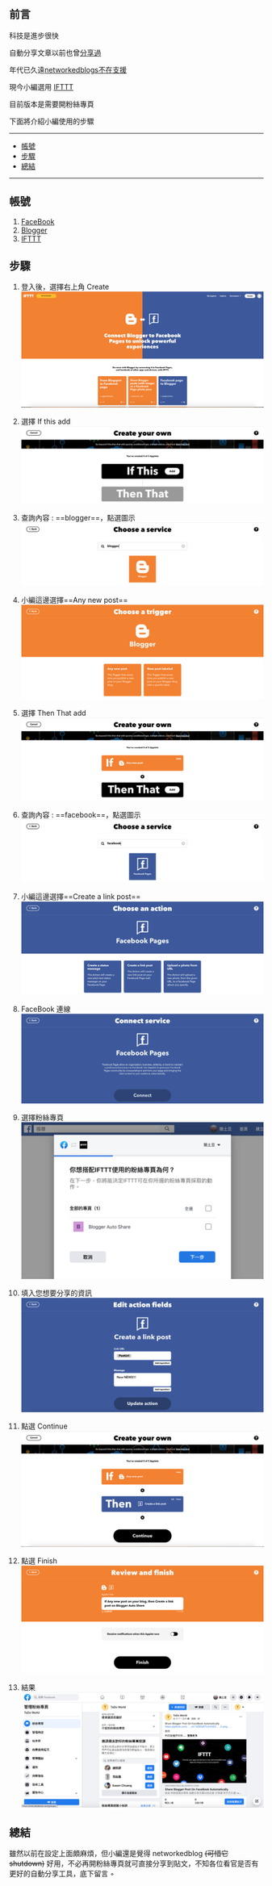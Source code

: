 
<div  class="mdtable"></div>

<img  src="https://github.com/JianTodo/BloggerUsage/blob/master/0008.%E8%87%AA%E5%8B%95%E5%88%86%E4%BA%ABBlog/1.png?raw=true"  style="display: none; width: 0px;"  />

  
  

## 前言

科技是進步很快

自動分享文章以前也曾[分享過](../2013/12/auto-share-blog-to-facebooktwitter.html)

年代已久遠[networkedblogs不在支援](http://www.networkedblogs.com/help)

現今小編選用 [IFTTT]( https://ifttt.com/)

目前版本是需要開粉絲專頁

下面將介紹小編使用的步驟

<!--more-->
<hr>
<div class="headline">

  - <a href="#帳號">帳號</a>
  - <a href="#步驟">步驟</a>
  - <a href="#總結">總結</a>
</div>
<hr>

## 帳號

1.  [FaceBook](https://www.facebook.com/) 
2.  [Blogger](https://www.blogger.com/) 
3. [IFTTT ]( https://ifttt.com/join) 

## 步驟

1. 登入後，選擇右上角 Create<br />![enter image description here](https://github.com/JianTodo/BloggerUsage/blob/master/0008.%E8%87%AA%E5%8B%95%E5%88%86%E4%BA%ABBlog/2.png?raw=true)

2. 選擇 If this add<br/>![enter image description here](https://github.com/JianTodo/BloggerUsage/blob/master/0008.%E8%87%AA%E5%8B%95%E5%88%86%E4%BA%ABBlog/3.png?raw=true)

3. 查詢內容 : ==blogger==，點選圖示<br />![enter image description here](https://github.com/JianTodo/BloggerUsage/blob/master/0008.%E8%87%AA%E5%8B%95%E5%88%86%E4%BA%ABBlog/4.png?raw=true)

4. 小編這邊選擇==Any new post==<br />![enter image description here](https://github.com/JianTodo/BloggerUsage/blob/master/0008.%E8%87%AA%E5%8B%95%E5%88%86%E4%BA%ABBlog/5.png?raw=true)

5. 選擇 Then That add<br />![enter image description here](https://github.com/JianTodo/BloggerUsage/blob/master/0008.%E8%87%AA%E5%8B%95%E5%88%86%E4%BA%ABBlog/6.png?raw=true)

6. 查詢內容 : ==facebook==，點選圖示<br />![enter image description here](https://github.com/JianTodo/BloggerUsage/blob/master/0008.%E8%87%AA%E5%8B%95%E5%88%86%E4%BA%ABBlog/7.png?raw=true)

7. 小編這邊選擇==Create a link post==<br />![enter image description here](https://github.com/JianTodo/BloggerUsage/blob/master/0008.%E8%87%AA%E5%8B%95%E5%88%86%E4%BA%ABBlog/8.png?raw=true)

8. FaceBook 連線<br />![enter image description here](https://github.com/JianTodo/BloggerUsage/blob/master/0008.%E8%87%AA%E5%8B%95%E5%88%86%E4%BA%ABBlog/9.png?raw=true)

9. 選擇粉絲專頁<br />![enter image description here](https://github.com/JianTodo/BloggerUsage/blob/master/0008.%E8%87%AA%E5%8B%95%E5%88%86%E4%BA%ABBlog/10.png?raw=true)

10. 填入您想要分享的資訊<br />![enter image description here](https://github.com/JianTodo/BloggerUsage/blob/master/0008.%E8%87%AA%E5%8B%95%E5%88%86%E4%BA%ABBlog/11.png?raw=true)

11. 點選 Continue<br/>![enter image description here](https://github.com/JianTodo/BloggerUsage/blob/master/0008.%E8%87%AA%E5%8B%95%E5%88%86%E4%BA%ABBlog/12.png?raw=true)

12. 點選 Finish<br />![enter image description here](https://github.com/JianTodo/BloggerUsage/blob/master/0008.%E8%87%AA%E5%8B%95%E5%88%86%E4%BA%ABBlog/13.png?raw=true)

13. 結果<br />![enter image description here](https://github.com/JianTodo/BloggerUsage/blob/master/0008.%E8%87%AA%E5%8B%95%E5%88%86%E4%BA%ABBlog/14.png?raw=true)

## 總結

雖然以前在設定上面頗麻煩，但小編還是覺得 networkedblog ~~(可惜它 shutdown)~~ 好用，不必再開粉絲專頁就可直接分享到貼文，不知各位看官是否有更好的自動分享工具，底下留言 ◦